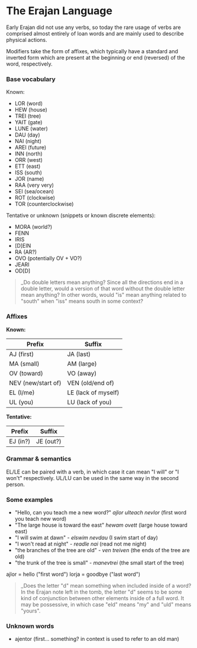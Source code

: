 # The Erajan Language

Early Erajan did not use any verbs, so today the rare usage of verbs are comprised almost entirely of loan words and are mainly used to describe physical actions.

Modifiers take the form of affixes, which typically have a standard and inverted form which are present at the beginning or end (reversed) of the word, respectively.

### Base vocabulary

Known:
- LOR (word)
- HEW (house)
- TREI (tree)
- YAIT (gate)
- LUNE (water)
- DAU (day)
- NAI (night)
- AREI (future)
- INN (north)
- ORR (west)
- ETT (east)
- ISS (south)
- JOR (name)
- RAA (very very)
- SEI (sea/ocean)
- ROT (clockwise)
- TOR (counterclockwise)

Tentative or unknown (snippets or known discrete elements):
- MORA (world?)
- FENN
- IRIS
- [D]EIN
- RA (AR?)
- OVO (potentially OV + VO?)
- JEARI
- OD[D]

> _Do double letters mean anything? Since all the directions end in a double letter, would a version of that word without the double letter mean anything? In other words, would "is" mean anything related to "south" when "iss" means south in some context?

### Affixes

**Known:**

| Prefix                   | Suffix                   |
|--------------------------|--------------------------|
| AJ (first)               | JA (last)                |
| MA (small)               | AM (large)               |
| OV (toward)              | VO (away)                |
| NEV (new/start of)       | VEN (old/end of)         |
| EL (I/me)                | LE (lack of myself)      |
| UL (you)                 | LU (lack of you)         |

**Tentative:**

| Prefix                   | Suffix                   |
|--------------------------|--------------------------|
| EJ (in?)                 | JE (out?)                |


### Grammar & semantics

EL/LE can be paired with a verb, in which case it can mean "I will" or "I won't" respectively. UL/LU can be used in the same way in the second person.

### Some examples

- "Hello, can you teach me a new word?" _ajlor ulteach nevlor_ (first word you teach new word)
- "The large house is toward the east" _hewam ovett_ (large house toward east)
- "I will swim at dawn" - _elswim nevdau_ (I swim start of day)
- "I won't read at night" - _readle nai_ (read not me night)
- "the branches of the tree are old" - _ven treiven_ (the ends of the tree are old)
- "the trunk of the tree is small" - _manevtrei_ (the small start of the tree)

ajlor = hello ("first word")
lorja = goodbye ("last word")

> _Does the letter "d" mean something when included inside of a word? In the Erajan note left in the tomb, the letter "d" seems to be some kind of conjunction between other elements inside of a full word. It may be possessive, in which case "eld" means "my" and "uld" means "yours".

### Unknown words

- ajentor (first... something? in context is used to refer to an old man)
